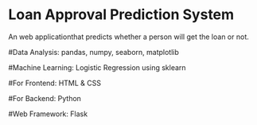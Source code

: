 # Loan Approval Prediction System
An web applicationthat predicts whether a person will get the loan or not.

#Data Analysis: pandas, numpy, seaborn, matplotlib

#Machine Learning: Logistic Regression using sklearn

#For Frontend: HTML & CSS 

#For Backend: Python

#Web Framework: Flask
